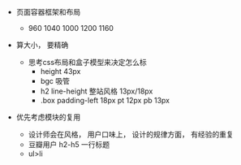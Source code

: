 - 页面容器框架和布局
  + 960 1040 1000 1200 1160

- 算大小， 要精确
  + 思考css布局和盒子模型来决定怎么标
    - height 43px
    - bgc 吸管
    - h2 line-height  整站风格  13px/18px
    - .box padding-left 18px pt 12px pb 13px

- 优先考虑模块的复用
  + 设计师会在风格， 用户口味上， 设计的规律方面， 有经验的重复
  + 豆瓣用户 h2-h5 一行标题
  + ul>li